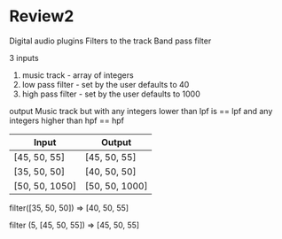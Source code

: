 # Review2

Digital audio plugins
Filters to the track
Band pass filter

3 inputs
1. music track - array of integers
2. low pass filter - set by the user defaults to 40
3. high pass filter - set by the user defaults to 1000

output
Music track but with any integers lower than lpf is == lpf and any integers higher than hpf == hpf

| Input | Output |
| ------|---------|
| [45, 50, 55] | [45, 50, 55] |
| [35, 50, 50] | [40, 50, 50] |
| [50, 50, 1050] | [50, 50, 1000] |

filter([35, 50, 50]) => [40, 50, 55]

filter (5, [45, 50, 55]) => [45, 50, 55]

